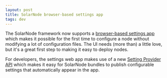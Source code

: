 ```yaml
---
layout: post
title: SolarNode browser-based settings app
tags: dev
---
```

The SolarNode framework now supports a [browser-based settings
app](http://www.youtube.com/watch?v=gUFFXc1TzdU) which makes it possible for the first time to
configure a node without modifying a lot of configuration files. The UI needs (more than) a little
love, but it's a great first step to making it easy to deploy nodes.

For developers, the settings web app makes use of a new [Setting Provider
API][SettingSpecifierProvider] which makes it easy for SolarNode bundles to publish configurable
settings that automatically appear in the app.

[SettingSpecifierProvider]: https://github.com/SolarNetwork/solarnetwork-node/blob/master/net.solarnetwork.node/src/net/solarnetwork/node/settings/SettingSpecifierProvider.java
